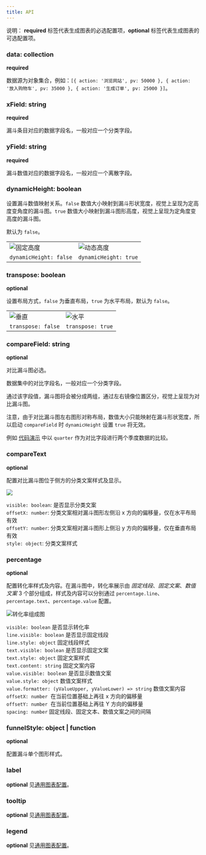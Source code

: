 ```yaml
---
title: API
---
```


说明： **required** 标签代表生成图表的必选配置项，**optional** 标签代表生成图表的可选配置项。

### data: collection

**required**

数据源为对象集合，例如：`[{ action: '浏览网站', pv: 50000 }, { action: '放入购物车', pv: 35000 }, { action: '生成订单', pv: 25000 }]`。

### xField: string

**required**

漏斗条目对应的数据字段名，一般对应一个分类字段。

### yField: string

**required**

漏斗数值对应的数据字段名，一般对应一个离散字段。

### dynamicHeight: boolean

设置漏斗数值映射关系。`false` 数值大小映射到漏斗形状宽度，视觉上呈现为定高度变角度的漏斗图。`true` 数值大小映射到漏斗图形高度，视觉上呈现为定角度变高度的漏斗图。

默认为 `false`。

|                                                                                |                                                                                |
| ------------------------------------------------------------------------------ | ------------------------------------------------------------------------------ |
| ![固定高度](https://gw.alicdn.com/tfs/TB1XLBxuxn1gK0jSZKPXXXvUXXa-590-386.png) | ![动态高度](https://gw.alicdn.com/tfs/TB1Ju4wuEH1gK0jSZSyXXXtlpXa-516-389.png) |
| `dynamicHeight: false`                                                         | `dynamicHeight: true`                                                          |

### transpose: boolean

**optional**

设置布局方式，`false` 为垂直布局，`true` 为水平布局，默认为 `false`。

|                                                                            |                                                                            |
| -------------------------------------------------------------------------- | -------------------------------------------------------------------------- |
| ![垂直](https://gw.alicdn.com/tfs/TB1XLBxuxn1gK0jSZKPXXXvUXXa-590-386.png) | ![水平](https://gw.alicdn.com/tfs/TB1ghUYuX67gK0jSZPfXXahhFXa-499-452.png) |
| `transpose: false`                                                         | `transpose: true`                                                          |

### compareField: string

**optional**

对比漏斗图必选。

数据集中的对比字段名，一般对应一个分类字段。

通过该字段值，漏斗图将会被分成两组，通过左右镜像位置区分，视觉上呈现为对比漏斗图。

注意，由于对比漏斗图左右图形对称布局，数值大小只能映射在漏斗形状宽度，所以启动 `compareField` 时 `dynamicHeight` 设置 `true` 将无效。

例如 [代码演示](../basic/#compare) 中以 `quarter` 作为对比字段进行两个季度数据的比较。

### compareText

**optional**

配置对比漏斗图位于侧方的分类文案样式及显示。

![](https://gw.alicdn.com/tfs/TB137asuAT2gK0jSZFkXXcIQFXa-394-117.png)

`visible: boolean`: 是否显示分类文案<br/>
`offsetX: number`: 分类文案相对漏斗图形左侧沿 x 方向的偏移量，仅在水平布局有效<br/>
`offsetY: number`: 分类文案相对漏斗图形上侧沿 y 方向的偏移量，仅在垂直布局有效<br/>
`style: object`: 分类文案样式<br/>

### percentage

**optional**

配置转化率样式及内容。在漏斗图中，转化率展示由 _固定线段_、_固定文案_、_数值文案_ 3 个部分组成，样式及内容可以分别通过 `percentage.line`、`percentage.text`、`percentage.value` 配置。

![转化率组成图](https://gw.alicdn.com/tfs/TB1pLtAuuL2gK0jSZPhXXahvXXa-258-104.png)

`visible: boolean` 是否显示转化率<br />
`line.visible: boolean` 是否显示固定线段<br />
`line.style: object` 固定线段样式<br />
`text.visible: boolean` 是否显示固定文案<br />
`text.style: object` 固定文案样式<br />
`text.content: string` 固定文案内容<br />
`value.visible: boolean` 是否显示数值文案<br />
`value.style: object` 数值文案样式<br />
`value.formatter: (yValueUpper, yValueLower) => string` 数值文案内容<br />
`offsetX: number`  在当前位置基础上再往 x 方向的偏移量<br />
`offsetY: number`  在当前位置基础上再往 Y 方向的偏移量<br />
`spacing: number` 固定线段、固定文本、数值文案之间的间隔<br />

### funnelStyle: object | function

**optional**

配置漏斗单个图形样式。

### label

**optional** 见[通用图表配置](../../../../zh/docs/manual/general-config#label)。

### tooltip

**optional** 见[通用图表配置](../../../../zh/docs/manual/general-config#tooltip)。

### legend

**optional** 见[通用图表配置](../../../../zh/docs/manual/general-config#legend)。
